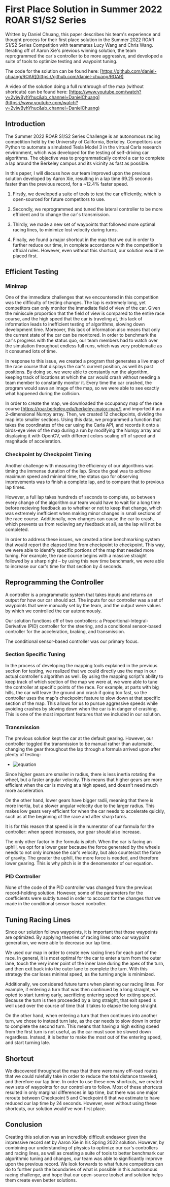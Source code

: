 # First Place Solution in Summer 2022 ROAR S1/S2 Series

Written by Daniel Chuang, this paper describes his team's experience and thought process for their first place solution in the Summer 2022 ROAR S1/S2 Series Competition with teammates Lucy Wang and Chris Wang. Iterating off of Aaron Xie's previous winning solution, the team reprogrammed the car's controller to be more aggressive, and developed a suite of tools to optimize testing and waypoint tuning.

The code for the solution can be found here: [https://github.com/daniel-chuang/ROAR](https://github.com/daniel-chuang/ROAR)

A video of the solution doing a full runthrough of the map (without shortcuts) can be found here: [https://www.youtube.com/watch?v=2viwByhYhuc&ab_channel=DanielChuang](https://www.youtube.com/watch?v=2viwByhYhuc&ab_channel=DanielChuang)

## Introduction

The Summer 2022 ROAR S1/S2 Series Challenge is an autonomous racing competition held by the University of California, Berkeley. Competitors use Python to automate a simulated Tesla Model 3 in the virtual Carla research environment, which was developed for the testing of self-driving car algorithms. The objective was to programmatically control a car to complete a lap around the Berkeley campus and its vicinity as fast as possible.

In this paper, I will discuss how our team improved upon the previous solution developed by Aaron Xie, resulting in a lap time 69.25 seconds faster than the previous record, for a ~12.4% faster speed.

1. Firstly, we developed a suite of tools to test the car efficiently, which is open-sourced for future competitors to use.

2. Secondly, we reprogrammed and tuned the lateral controller to be more efficient and to change the car's transmission.

3. Thirdly, we made a new set of waypoints that followed more optimal racing lines, to minimize lost velocity during turns.

4. Finally, we found a major shortcut in the map that we cut in order to further reduce our time, in complete accordance with the competition's official rules. However, even without this shortcut, our solution would've placed first.

## Efficient Testing

### Minimap

One of the immediate challenges that we encountered in this competition was the difficulty of testing changes. The lap is extremely long, yet competitors can only monitor the immediate field of view of the car. Given the miniscule proportion that the field of view is compared to the entire race course, and the high speed that the car is traveling at, this lack of information leads to inefficient testing of algorithms, slowing down development time. Moreover, this lack of information also means that only the current state of the car can be monitored. In order to benchmark the car's progress with the status quo, our team members had to watch over the simulation throughout endless full runs, which was very problematic as it consumed lots of time.

In response to this issue, we created a program that generates a live map of the race course that displays the car's current position, as well its past positions. By doing so, we were able to constantly run the algorithm, keeping track of locations at which the car would crash without needing a team member to constantly monitor it. Every time the car crashed, the program would save an image of the map, so we were able to see exactly what happened during the collision.

In order to create the map, we downloaded the occupancy map of the race course [https://roar.berkeley.edu/berkeley-major-map/] and imported it as a 2-dimensional Numpy array. Then, we created 12 checkpoints, dividing the map into smaller sections. Using this data, we programmed a function that takes the coordinates of the car using the Carla API, and records it onto a birds-eye view of the map during a run by modifying the Numpy array and displaying it with OpenCV, with different colors scaling off of speed and magnitude of acceleration.

### Checkpoint by Checkpoint Timing

Another challenge with measuring the efficiency of our algorithms was timing the immense duration of the lap. Since the goal was to achieve maximum speed and minimal time, the status quo for observing improvements was to finish a complete lap, and to compare that to previous lap times.

However, a full lap takes hundreds of seconds to complete, so between every change of the algorithm our team would have to wait for a long time before recieving feedback as to whether or not to keep that change, which was extremely inefficient when making minor changes in small sections of the race course. Additionally, new changes can cause the car to crash, which prevents us from recieving any feedback at all, as the lap will not be completed.

In order to address these issues, we created a time benchmarking system that would report the elapsed time from checkpoint to checkpoint. This way, we were able to identify specific portions of the map that needed more tuning. For example, the race course begins with a massive straight followed by a sharp right – by using this new time benchmark, we were able to increase our car's time for that section by 4 seconds.

## Reprogramming the Controller

A controller is a programmatic system that takes inputs and returns an output for how our car should act. The inputs for our controller was a set of waypoints that were manually set by the team, and the output were values by which we controlled the car autonomously.

Our solution functions off of two controllers: a Proportional-Integral-Derivative (PID) controller for the steering, and a conditional sensor-based controller for the acceleration, braking, and transmission.

The conditional sensor-based controller was our primary focus.

### Section Specific Tuning

In the process of developing the mapping tools explained in the previous section for testing, we realized that we could directly use the map in our actual controller's algorithm as well. By using the mapping script's ability to keep track of which section of the map we were at, we were able to tune the controller at specific points of the race. For example, at parts with big hills, the car will leave the ground and crash if going too fast, so the controller uses the map's checkpoint feature to slow down at that specific section of the map. This allows for us to pursue aggressive speeds while avoiding crashes by slowing down when the car is in danger of crashing. This is one of the most important features that we included in our solution.

### Transmission

The previous solution kept the car at the default gearing. However, our controller toggled the transmission to be manual rather than automatic, changing the gear throughout the lap through a formula arrived upon after plenty of testing:

- ![equation](https://latex.codecogs.com/gif.latex?\text{gear}=\lceil\frac{\text{speed}-2\cdot\text{pitch}}{60}\rceil)

Since higher gears are smaller in radius, there is less inertia rotating the wheel, but a faster angular velocity. This means that higher gears are more efficient when the car is moving at a high speed, and doesn't need much more acceleration.

On the other hand, lower gears have bigger radii, meaning that there is more inertia, but a slower angular velocity due to the larger radius. This makes low gears very efficient for when the car needs to accelerate quickly, such as at the beginning of the race and after sharp turns.

It is for this reason that speed is in the numerator of our formula for the controller: when speed increases, our gear should also increase.

The only other factor in the formula is pitch. When the car is facing an uphill, we opt for a lower gear because the force generated by the wheels needs to not only increase the car's velocity, but also counteract the force of gravity. The greater the uphill, the more force is needed, and therefore lower gearing. This is why pitch is in the denomenator of our equation.

### PID Controller

None of the code of the PID controller was changed from the previous record-holding solution. However, some of the parameters for the coefficients were subtly tuned in order to account for the changes that we made in the conditional sensor-based controller.

## Tuning Racing Lines

Since our solution follows waypoints, it is important that those waypoints are optimized. By applying theories of racing lines onto our waypoint generation, we were able to decrease our lap time.

We used our map in order to create new racing lines for each part of the race. In general, it is most optimal for the car to enter a turn from the outer lane, touch the very inner point of the inner lane during the apex of the turn, and then exit back into the outer lane to complete the turn. With this strategy the car loses minimal speed, as the turning angle is minimized.

Additionally, we considered future turns when planning our racing lines. For example, if entering a turn that was then continued by a long straight, we opted to start turning early, sacrificing entering speed for exiting speed. Because the turn is then proceeded by a long straight, that exit speed is well used over the course of time that it takes to elapse the long straight.

On the other hand, when entering a turn that then continues into another turn, we chose to instead turn late, as the car needs to slow down in order to complete the second turn. This means that having a high exiting speed from the first turn is not useful, as the car must soon be slowed down regardless. Instead, it is better to make the most out of the entering speed, and start turning late.

## Shortcut

We discovered throughout the map that there were many off-road routes that we could rulefully take in order to reduce the total distance traveled, and therefore our lap time. In order to use these new shortcuts, we created new sets of waypoints for our controllers to follow. Most of these shortcuts resulted in only marginal differences in lap time, but there was one major reroute between Checkpoint 5 and Checkpoint 6 that we estimate to have reduced our lap time by 24 seconds. However, even without using these shortcuts, our solution would've won first place.

## Conclusion

Creating this solution was an incredibly difficult endeavor given the impressive record set by Aaron Xie in his Spring 2022 solution. However, by combining our understanding of physics to optimize our car's controllers and racing lines, as well as creating a suite of tools to better benchmark our algorithmic tuning and changes, our team was able to significantly improve upon the previous record. We look forwards to what future competitors can do to further push the boundaries of what is possible in this autonomous racing challenge, and hope that our open-source toolset and solution helps them create even better solutions.
